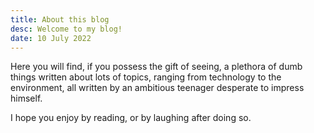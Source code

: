```yaml
---
title: About this blog
desc: Welcome to my blog!
date: 10 July 2022
---
```


Here you will find, if you possess the gift of seeing, a plethora of dumb things written about lots of topics, ranging from technology to the environment, all written by an ambitious teenager desperate to impress himself.

I hope you enjoy by reading, or by laughing after doing so.

